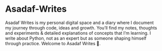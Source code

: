 # Asadaf-Writes
Asadaf Writes is my personal digital space and a diary where I document my journey through code, ideas and growth. You’ll find my notes, thoughts and experiments &amp; detailed explanations of concepts that I’m learning. I write about Python, not as an expert but as someone shaping himself through practice. Welcome to Asadaf Writes 🌱.
